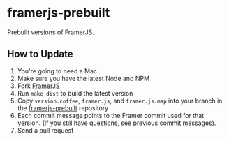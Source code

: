 # framerjs-prebuilt

Prebuilt versions of FramerJS. 

## How to Update
1. You're going to need a Mac
2. Make sure you have the latest Node and NPM
3. Fork [FramerJS](https://github.com/koenbok/Framer)
4. Run `make dist` to build the latest version
5. Copy `version.coffee`, `framer.js`, and `framer.js.map` into your branch in the [framerjs-prebuilt](https://github.com/joetheday/framerjs-prebuilt) repository
6. Each commit message points to the Framer commit used for that version. (If you still have questions, see previous commit messages).
7. Send a pull request
